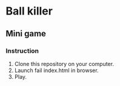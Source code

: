# Ball killer

## Mini game

### Instruction

1. Clone this repository on your computer.
2. Launch fail index.html in browser.
3. Play.